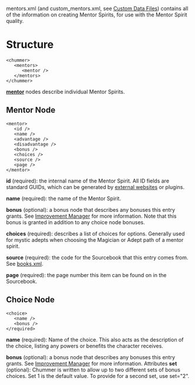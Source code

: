mentors.xml (and custom_mentors.xml, see [Custom Data Files](Custom-Data-Files)) contains all of the information on creating Mentor Spirits, for use with the Mentor Spirit quality.

# Structure
    <chummer>
       <mentors>
          <mentor />
       </mentors>
    </chummer>
[**mentor**](#mentor "mentor") nodes describe individual Mentor Spirits.

## <a id="mentor"></a>Mentor Node
    <mentor>
       <id />
       <name />
       <advantage />
       <disadvantage />
       <bonus />
       <choices />
       <source />
       <page />
    </mentor>
**id** (required): the internal name of the Mentor Spirit. All ID fields are standard GUIDs, which can be generated by [external websites](www.guidgenerator.com) or plugins.

**name** (required): the name of the Mentor Spirit.

**bonus** (optional): a bonus node that describes any bonuses this entry grants. See [Improvement Manager](Improvement-Manager) for more information. Note that this bonus is granted in addition to any choice node bonuses. 

**choices** (required): describes a list of choices for options. Generally used for mystic adepts when choosing the Magician or Adept path of a mentor spirit. 

**source** (required): the code for the Sourcebook that this entry comes from. See [books.xml](Books "books.xml").

**page** (required): the page number this item can be found on in the Sourcebook.

## <a id="choice"></a>Choice Node
    <choice>
       <name />
       <bonus />
    </required>
**name** (required): Name of the choice. This also acts as the description of the choice, listing any powers or benefits the character receives. 

**bonus** (optional): a bonus node that describes any bonuses this entry grants. See [Improvement Manager](Improvement-Manager) for more information. 
Attributes
**set** (optional): Chummer is written to allow up to two different sets of bonus choices. Set 1 is the default value. To provide for a second set, use set="2".